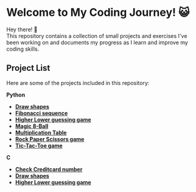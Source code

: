 # Welcome to My Coding Journey! 😺

Hey there! 👋  
This repository contains a collection of small projects and exercises I've been working on and documents my progress as I learn and improve my coding skills.



## Project List

Here are some of the projects included in this repository:

**Python**

- [**Draw shapes**](Projects/Draw%20Shapes)
- [**Fibonacci sequence**](Projects/Fibonacci%20sequence)
- [**Higher Lower guessing game**](Projects/Higher%20Lower)
- [**Magic 8-Ball**](Projects/Magic%208-Ball)
- [**Multiplication Table**](Projects/Multiplication%20Table)
- [**Rock Paper Scissors game**](Projects/Rock%20Paper%20Scissors)
- [**Tic-Tac-Toe game**](Projects/Tic-Tac-Toe)

**C**
- [**Check Creditcard number**](Projects/Check%20Creditcard)
- [**Draw shapes**](Projects/Draw%20shapes)
- [**Higher Lower guessing game**](Projects/Higher%20Lower%20game)

